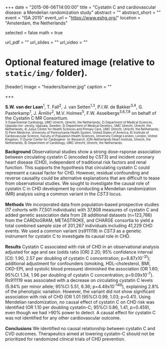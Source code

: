 +++
date = "2015-06-06T14:00:00"
title = "Cystatin C and cardiovascular disease: a Mendelian randomization study"
abstract = ""
abstract_short = ""
event = "ISA 2015"
event_url = "https://www.eshg.org/"
location = "Amsterdam, the Netherlands"

selected = false
math = true

url_pdf = ""
url_slides = ""
url_video = ""

# Optional featured image (relative to `static/img/` folder).
[header]
image = "headers/banner.jpg"
caption = ""

+++

**S.W. van der Laan**<sup>1</sup>, T. Fall<sup>2</sup>, J. van Setten<sup>1,3</sup>, P.I.W. de Bakker<sup>3,4</sup>, G. Pasterkamp<sup>1</sup>, J. Ärnlöv<sup>2</sup>, M.V. Holmes<sup>5</sup>, F.W. Asselbergs<sup>3,6,7,8</sup> on behalf of the Cystatin C MR Consortium.</br>
<sub><sup>1) Experimental Cardiology, UMC Utrecht, Utrecht, the Netherlands; 2) Department of Medical Sciences, Uppsala Uni- versity, Uppsala, Sweden; 3) Department of Medical Genetics, UMC Utrecht, Utrecht, the Netherlands; 4) Julius Center for Health Sciences and Primary Care, UMC Utrecht, Utrecht, the Netherlands; 5) Penn Medicine, University of Pennsylvania Health System, United States of America; 6) Institute of Cardiovascular Science, Faculty of Population Health Sciences, University College London, London, United Kingdom; 7) Durrer Center for Cardiogene- tic Research, ICIN-Netherlands Heart Institute, Utrecht, the Netherlands; 8) Department of Cardiology, UMC Utrecht, Utrecht, the Netherlands.</sup></sub>

**Background** Observational studies show a strong dose-rsponse association between circulating cystatin C (encoded by CST3) and incident coronary heart disease (CHD), independent of traditional risk factors and renal function. This supports the hypothesis that circulating cystatin C could represent a causal factor for CHD. However, residual confounding and reverse causality could be alternative explanations that are difficult to tease from observational studies. We sought to investigate the causal role of cystatin C in CHD development by conducting a Mendelian randomization (MR) analysis using a common variant in the *CST3* locus.</br></br>
**Methods** We incorporated data from population-based prospective studies (17 cohorts with 77,501 individuals) with 37,808 measures of cystatin C and added genetic association data from 28 additional datasets (n=123,766) from the CARDIoGRAM, METASTROKE, and CHARGE consortia to yield a total combined sample size of 201,267 individuals including 41,229 CHD events. We used a common variant (rs911119) in *CST3* as a genetic instrument for cystatin C to investigate its causal role in CHD.</br></br>
**Results** Cystatin C associated with risk of CHD in an observational analysis adjusted for age and sex (odds ratio [OR] 2.20; 95% confidence interval [CI]: 1.90, 2.57 per doubling of cystatin C concentration; p=8.87x10<sup>-31</sup>); additional adjustment for confounders (smoking, HDL-cholesterol, BMI, CKD-EPI, and systolic blood pressure) diminished the association (OR 1.60; 95%CI 1.34, 1.96 per doubling of cystatin C concentration; p=9.09x10<sup>-7</sup>). Rs911119 was associated with a decrease on circulating cystatin C levels (5.94% per minor allele; 95%CI 5.51, 6.36; p=4.49x10<sup>-149</sup>), explaining 2.8% of the phenotypic variation. However, the variant did not show significant association with risk of CHD (OR 1.01 (95%CI 0.99, 1.03; p=0.41). Using Mendelian randomization, no causal effect of cystatin C on CHD risk was identified (OR 1.10 per doubling cystatin-C; 95%CI 0.86, 1.41, p=0.459), even though we had >90% power to detect. A causal effect for cystatin C was not identified for any other cardiovascular outcome.</br></br>
**Conclusions** We identified no causal relationship between cystatin C and CVD outcomes. Therapeutics aimed at lowering cystatin-C should not be prioritized for randomized clinical trials of CHD prevention.
